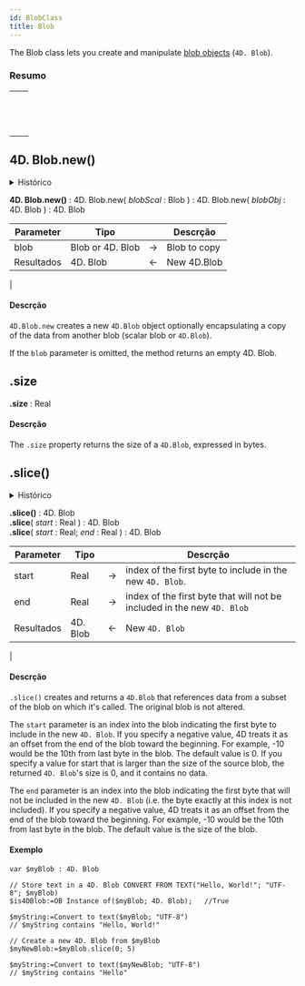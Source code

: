 ```yaml
---
id: BlobClass
title: Blob
---
```


The Blob class lets you create and manipulate [blob objects](../Concepts/dt_blob.md#blob-types) (`4D. Blob`).

### Resumo

|                                                                                                                                         |
| --------------------------------------------------------------------------------------------------------------------------------------- |
| [<!-- INCLUDE #4D.Blob.new().Syntax -->](#4dblobnew)&nbsp;&nbsp;&nbsp;&nbsp;<!-- INCLUDE #4D.Blob.new().Summary -->|
| [<!-- INCLUDE #Blob.size.Syntax -->](#size)&nbsp;&nbsp;&nbsp;&nbsp;<!-- INCLUDE #Blob.size.Summary -->|
| [<!-- INCLUDE #Blob.slice().Syntax -->](#slice)&nbsp;&nbsp;&nbsp;&nbsp;<!-- INCLUDE #Blob.slice().Summary -->|

## 4D. Blob.new()

<details><summary>Histórico</summary>

| Versão | Mudanças   |
| ------ | ---------- |
| v19 R2 | Adicionado |

</details>

<!-- REF #4D.Blob.new().Syntax -->

**4D. Blob.new()** : 4D. Blob.new</strong>( *blobScal* : Blob ) : 4D. Blob.new</strong>( *blobObj* : 4D. Blob ) : 4D. Blob<!-- END REF -->

<!-- REF #4D.Blob.new().Params -->

| Parameter  | Tipo             |    | Descrção                                 |
| ---------- | ---------------- |:--:| ---------------------------------------- |
| blob       | Blob or 4D. Blob | -> | Blob to copy                             |
| Resultados | 4D. Blob         | <- | New 4D.Blob  |<!-- END REF -->

|

#### Descrção

`4D.Blob.new` <!-- REF #4D.Blob.new().Summary -->creates a new `4D.Blob` object optionally encapsulating a copy of the data from another blob (scalar blob or `4D.Blob`)<!-- END REF -->.

If the `blob` parameter is omitted, the method returns an empty 4D. Blob.

## .size

<!-- REF #Blob.size.Syntax -->

**.size** : Real<!-- END REF -->

#### Descrção
The `.size` property <!-- REF #Blob.size.Summary -->returns the size of a `4D.Blob`, expressed in bytes.<!-- END REF -->

## .slice()

<details><summary>Histórico</summary>

| Versão | Mudanças   |
| ------ | ---------- |
| v19 R2 | Adicionado |

</details>

<!-- REF #Blob.slice().Syntax -->

**.slice()** : 4D. Blob<br/>**.slice**( *start* : Real ) : 4D. Blob<br/>**.slice**( *start* : Real; *end* : Real ) : 4D. Blob<!-- END REF -->

<!-- REF #Blob.slice().Params -->
| Parameter  | Tipo     |    | Descrção                                                                |
| ---------- | -------- |:--:| ----------------------------------------------------------------------- |
| start      | Real     | -> | index of the first byte to include in the new `4D. Blob`.               |
| end        | Real     | -> | index of the first byte that will not be included in the new `4D. Blob` |
| Resultados | 4D. Blob | <- | New `4D. Blob`|<!-- END REF -->

|

#### Descrção

`.slice()` <!-- REF #Blob.slice().Summary --> creates and returns a `4D.Blob` that references data from a subset of the blob on which it's called. The original blob is not altered.<!-- END REF -->

The `start` parameter is an index into the blob indicating the first byte to include in the new `4D. Blob`. If you specify a negative value, 4D treats it as an offset from the end of the blob toward the beginning. For example, -10 would be the 10th from last byte in the blob. The default value is 0. If you specify a value for start that is larger than the size of the source blob, the returned `4D. Blob`'s size is 0, and it contains no data.

The `end` parameter is an index into the blob indicating the first byte that will not be included in the new `4D. Blob` (i.e. the byte exactly at this index is not included). If you specify a negative value, 4D treats it as an offset from the end of the blob toward the beginning. For example, -10 would be the 10th from last byte in the blob. The default value is the size of the blob.

#### Exemplo

```4d
var $myBlob : 4D. Blob

// Store text in a 4D. Blob CONVERT FROM TEXT("Hello, World!"; "UTF-8"; $myBlob)
$is4DBlob:=OB Instance of($myBlob; 4D. Blob);   //True

$myString:=Convert to text($myBlob; "UTF-8")
// $myString contains "Hello, World!"

// Create a new 4D. Blob from $myBlob
$myNewBlob:=$myBlob.slice(0; 5)

$myString:=Convert to text($myNewBlob; "UTF-8")
// $myString contains "Hello"
```
